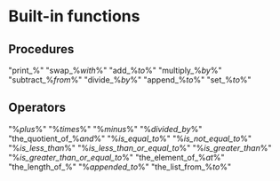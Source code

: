 
# Built-in functions

## Procedures
"print_%"
"swap_%_with_%"
"add_%_to_%"
"multiply_%_by_%"
"subtract_%_from_%"
"divide_%_by_%"
"append_%_to_%"
"set_%_to_%"

## Operators
"%_plus_%"
"%_times_%"
"%_minus_%"
"%_divided_by_%"
"the_quotient_of_%_and_%"
"%_is_equal_to_%"
"%_is_not_equal_to_%"
"%_is_less_than_%"
"%_is_less_than_or_equal_to_%"
"%_is_greater_than_%"
"%_is_greater_than_or_equal_to_%"
"the_element_of_%_at_%"
"the_length_of_%"
"%_appended_to_%"
"the_list_from_%_to_%"
